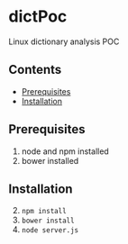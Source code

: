# dictPoc
Linux dictionary analysis POC

## Contents
+ [Prerequisites](#prerequisites)
+ [Installation](#installation)

## Prerequisites
1. node and npm installed
2. bower installed

## Installation

2. `npm install`
3. `bower install`
4. `node server.js`